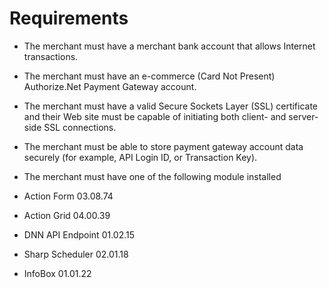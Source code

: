 # Requirements

* The merchant must have a merchant bank account that allows Internet transactions.

* The merchant must have an e-commerce (Card Not Present) Authorize.Net Payment Gateway account.

* The merchant must have a valid Secure Sockets Layer (SSL) certificate and their Web site must be capable of initiating both client- and server-side SSL connections.

* The merchant must be able to store payment gateway account data securely (for example, API Login ID, or Transaction Key).

* The merchant must have one of the following module installed

* Action Form 03.08.74

* Action Grid 04.00.39

* DNN API Endpoint 01.02.15

* Sharp Scheduler 02.01.18

* InfoBox 01.01.22
